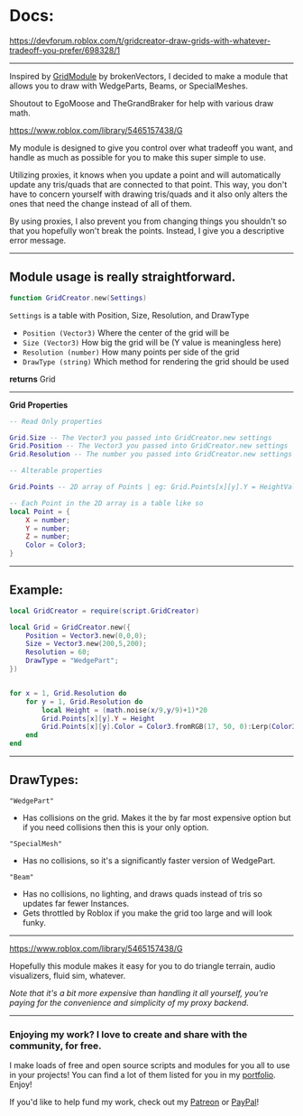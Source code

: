 # Docs:
https://devforum.roblox.com/t/gridcreator-draw-grids-with-whatever-tradeoff-you-prefer/698328/1

-----

Inspired by [GridModule](https://devforum.roblox.com/t/gridmodule-a-module-for-creating-triangle-grids/697635/5) by brokenVectors, I decided to make a module that allows you to draw with WedgeParts, Beams, or SpecialMeshes.

Shoutout to EgoMoose and TheGrandBraker for help with various draw math.  

https://www.roblox.com/library/5465157438/G

My module is designed to give you control over what tradeoff you want, and handle as much as possible for you to make this super simple to use.

Utilizing proxies, it knows when you update a point and will automatically update any tris/quads that are connected to that point. This way, you don't have to concern yourself with drawing tris/quads and it also only alters the ones that need the change instead of all of them.

By using proxies, I also prevent you from changing things you shouldn't so that you hopefully won't break the points. Instead, I give you a descriptive error message.

-----

## Module usage is really straightforward.

```Lua
function GridCreator.new(Settings)
```
`Settings` is a table with Position, Size, Resolution, and DrawType
- `Position (Vector3)`
Where the center of the grid will be
- `Size (Vector3)`
How big the grid will be (Y value is meaningless here)
- `Resolution (number)`
How many points per side of the grid
- `DrawType (string)`
Which method for rendering the grid should be used

**returns** Grid

------

**Grid Properties**

```Lua
-- Read Only properties

Grid.Size -- The Vector3 you passed into GridCreator.new settings
Grid.Position -- The Vector3 you passed into GridCreator.new settings
Grid.Resolution -- The number you passed into GridCreator.new settings

-- Alterable properties

Grid.Points -- 2D array of Points | eg: Grid.Points[x][y].Y = HeightValue

-- Each Point in the 2D array is a table like so
local Point = {
	X = number;
	Y = number;
	Z = number;
	Color = Color3;
}
```

----

## Example:
```Lua
local GridCreator = require(script.GridCreator)

local Grid = GridCreator.new({
	Position = Vector3.new(0,0,0);
	Size = Vector3.new(200,5,200);
	Resolution = 60;
	DrawType = "WedgePart";
})


for x = 1, Grid.Resolution do
	for y = 1, Grid.Resolution do
		local Height = (math.noise(x/9,y/9)+1)*20
		Grid.Points[x][y].Y = Height
		Grid.Points[x][y].Color = Color3.fromRGB(17, 50, 0):Lerp(Color3.fromRGB(65, 90, 52), Height/10)
	end
end
```

------

## DrawTypes:

`"WedgePart"`

- Has collisions on the grid. Makes it the by far most expensive option but if you need collisions then this is your only option.

`"SpecialMesh"`

- Has no collisions, so it's a significantly faster version of WedgePart.

`"Beam"`

- Has no collisions, no lighting, and draws quads instead of tris so updates far fewer Instances.
- Gets throttled by Roblox if you make the grid too large and will look funky.

------

https://www.roblox.com/library/5465157438/G

Hopefully this module makes it easy for you to do triangle terrain, audio visualizers, fluid sim, whatever.

*Note that it's a bit more expensive than handling it all yourself, you're paying for the convenience and simplicity of my proxy backend.*

-----

### Enjoying my work? I love to create and share with the community, for free.
I make loads of free and open source scripts and modules for you all to use in your projects!
You can find a lot of them listed for you in my [portfolio](https://devforum.roblox.com/t/boatbomber-programmers-portfolio/426661/1). Enjoy!

If you'd like to help fund my work, check out my [Patreon](https://www.patreon.com/boatbomberrblx) or [PayPal](http://paypal.me/boatbomberrblx)!
